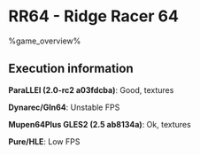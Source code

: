 # RR64 - Ridge Racer 64 

%game_overview%

## Execution information

**ParaLLEl (2.0-rc2 a03fdcba)**: Good, textures

**Dynarec/Gln64**: Unstable FPS

**Mupen64Plus GLES2 (2.5 ab8134a)**: Ok, textures

**Pure/HLE**: Low FPS